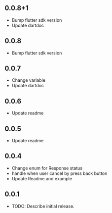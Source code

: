 ## 0.0.8+1
- Bump flutter sdk version
- Update dartdoc
## 0.0.8
- Bump flutter sdk version
## 0.0.7
- Change variable
- Update dartdoc
## 0.0.6
- Update readme
## 0.0.5
- Update readme
## 0.0.4
- Change enum for Response status
- handle when user cancel by press back button
- Update Readme and example
## 0.0.1
* TODO: Describe initial release.
